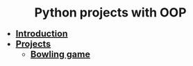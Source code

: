 <div align="center">

# Python projects with OOP

</div>
<div style="font-size: 20px;">

- [**Introduction**](#introducing)
- [**Projects**](#projects)
    - [**Bowling game**](bowling-game/)

</div>